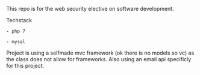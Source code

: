 This repo is for the web security elective on software development.

Techstack

    - php 7

    - mysql

Project is using a selfmade mvc framework (ok there is no models so vc) as the class does not allow for frameworks.
Also using an email api specificly for this project.